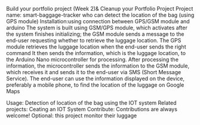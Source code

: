 Build your portfolio project (Week 2)& Cleanup your Portfolio Project 
Project name: smart-baggage-tracker
who can detect the location of the bag (using GPS module)
Installation:using connection between GPS/GSM module and arduino 
The system is built using GSM/GPS module, which activates after the system finishes initializing; the GSM module sends a message to the end-user requesting whether to retrieve the luggage location. The GPS module retrieves the luggage location when the end-user sends the right command
 It then sends the information, which is the luggage location, to the Arduino Nano microcontroller for processing. After processing the information, the microcontroller sends the information to the GSM module, which receives it and sends it to the end-user via SMS (Short Message Service). 
The end-user can use the information displayed on the device, preferably a mobile phone, to find the location of the luggage on Google Maps

Usage: Detection of location of the bag using the IOT system
Related projects: Ceating an IOT System
Contribute: Contributions are always welcome! 
Optional: this project monitor their luggage


